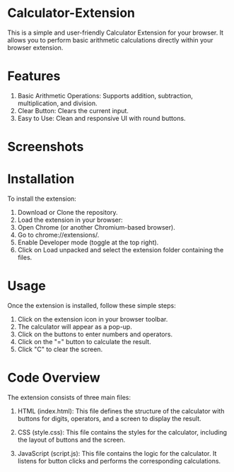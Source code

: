 ﻿# Calculator-Extension
 
This is a simple and user-friendly Calculator Extension for your browser. It allows you to perform basic arithmetic calculations directly within your browser extension.

# Features
1. Basic Arithmetic Operations: Supports addition, subtraction, multiplication, and division.
2. Clear Button: Clears the current input.
3. Easy to Use: Clean and responsive UI with round buttons.

# Screenshots

# Installation

To install the extension:

1. Download or Clone the repository.
2. Load the extension in your browser:
3. Open Chrome (or another Chromium-based browser).
4. Go to chrome://extensions/.
5. Enable Developer mode (toggle at the top right).
6. Click on Load unpacked and select the extension folder containing the files.

# Usage

Once the extension is installed, follow these simple steps:

1. Click on the extension icon in your browser toolbar.
2. The calculator will appear as a pop-up.
3. Click on the buttons to enter numbers and operators.
4. Click on the "=" button to calculate the result.
5. Click "C" to clear the screen.

# Code Overview

The extension consists of three main files:

1. HTML (index.html): This file defines the structure of the calculator with buttons for digits, operators, and a screen to display the result.

2. CSS (style.css): This file contains the styles for the calculator, including the layout of buttons and the screen.

3. JavaScript (script.js): This file contains the logic for the calculator. It listens for button clicks and performs the corresponding calculations.
